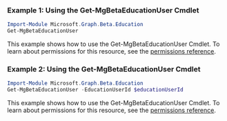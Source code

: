 ### Example 1: Using the Get-MgBetaEducationUser Cmdlet
```powershell
Import-Module Microsoft.Graph.Beta.Education
Get-MgBetaEducationUser
```
This example shows how to use the Get-MgBetaEducationUser Cmdlet.
To learn about permissions for this resource, see the [permissions reference](/graph/permissions-reference).
### Example 2: Using the Get-MgBetaEducationUser Cmdlet
```powershell
Import-Module Microsoft.Graph.Beta.Education
Get-MgBetaEducationUser -EducationUserId $educationUserId
```
This example shows how to use the Get-MgBetaEducationUser Cmdlet.
To learn about permissions for this resource, see the [permissions reference](/graph/permissions-reference).
